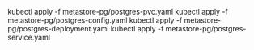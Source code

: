 kubectl apply -f metastore-pg/postgres-pvc.yaml
kubectl apply -f metastore-pg/postgres-config.yaml
kubectl apply -f metastore-pg/postgres-deployment.yaml
kubectl apply -f metastore-pg/postgres-service.yaml